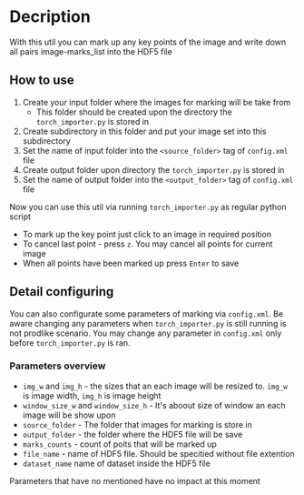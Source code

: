 # Decription
With this util you can mark up any key points of the image and write down all pairs image-marks_list into the HDF5 file
## How to use
1. Create your input folder where the images for marking will be take from
    - This folder should be created upon the directory the `torch_importer.py` is stored in
2. Create subdirectory in this folder and put your image set into this subdirectory
3. Set the name of input folder into the `<source_folder>` tag of `config.xml` file
4. Create output folder upon directory the `torch_importer.py` is stored in
5. Set the name of output folder into the `<output_folder>` tag of `config.xml` file

Now you can use this util via running `torch_importer.py` as regular python script
- To mark up the key point just click to an image in required position
- To cancel last point - press `z`. You may cancel all points for current image
- When all points have been marked up press `Enter` to save
## Detail configuring
You can also configurate some parameters of marking via `config.xml`. Be aware changing any parameters when `torch_importer.py` is still running is not prodlike scenario. You may change any parameter in `config.xml` only before `torch_importer.py` is ran.
### Parameters overview
- `img_w` and `img_h` - the sizes that an each image will be resized to. `img_w` is image width, `img_h` is image height
- `window_size_w` and `window_size_h` - It's aboout size of window an each image will be show upon
- `source_folder` - The folder that images for marking is store in
- `output_folder` - the folder where the HDF5 file will be save
- `marks_counts` - count of poits that will be marked up
- `file_name` - name of HDF5 file. Should be specitied without file extention
- `dataset_name` name of dataset inside the HDF5 file

Parameters that have no mentioned have no impact at this moment


